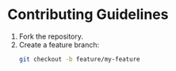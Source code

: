 # Contributing Guidelines

1. Fork the repository.
2. Create a feature branch:
   ```bash
   git checkout -b feature/my-feature
